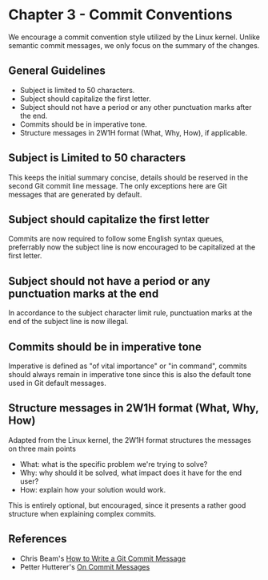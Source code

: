 # Chapter 3 - Commit Conventions

We encourage a commit convention style utilized by the Linux kernel. Unlike semantic commit messages, we only focus on the summary of the changes.

## General Guidelines

- Subject is limited to 50 characters.
- Subject should capitalize the first letter.
- Subject should not have a period or any other punctuation marks after the end.
- Commits should be in imperative tone.
- Structure messages in 2W1H format (What, Why, How), if applicable.


## Subject is Limited to 50 characters

This keeps the initial summary concise, details should be reserved in the second Git commit line message. The only exceptions here are Git messages that are generated by default.


## Subject should capitalize the first letter

Commits are now required to follow some English syntax queues, preferrably now the subject line is now encouraged to be capitalized at the first letter.

## Subject should not have a period or any punctuation marks at the end

In accordance to the subject character limit rule, punctuation marks at the end of the subject line is now illegal.

## Commits should be in imperative tone

Imperative is defined as "of vital importance" or "in command", commits should always remain in imperative tone since this is also
the default tone used in Git default messages.

## Structure messages in 2W1H format (What, Why, How)

Adapted from the Linux kernel,  the 2W1H format structures the messages on three main points

- What: what is the specific problem we're trying to solve?
- Why: why should it be solved, what impact does it have for the end user?
- How: explain how your solution would work.

This is entirely optional, but encouraged, since it presents a rather good structure when explaining complex commits.


## References

- Chris Beam's [How to Write a Git Commit Message](https://chris.beams.io/posts/git-commit/)
- Petter Hutterer's [On Commit Messages](http://who-t.blogspot.com/2009/12/on-commit-messages.html)
